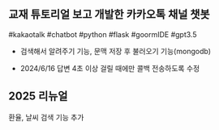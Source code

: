## 교재 튜토리얼 보고 개발한 카카오톡 채널 챗봇

#kakaotalk 
#chatbot
#python
#flask
#goormIDE
#gpt3.5


- 검색해서 알려주기 기능, 문맥 저장 후 불러오기 기능(mongodb)


- 2024/6/16 답변 4초 이상 걸릴 때에만 콜백 전송하도록 수정

## 2025 리뉴얼
환율, 날씨 검색 기능 추가

